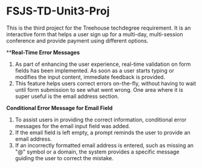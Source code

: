# FSJS-TD-Unit3-Proj
 This is the third project for the Treehouse techdegree requirement. It is an interactive form that helps a user sign up for a multi-day, multi-session conference and provide payment using different options.

****Real-Time Error Messages**
1. As part of enhancing the user experience, real-time validation on form fields has been implemented. As soon as a user starts typing or modifies the input content, immediate feedback is provided.
2. This feature helps users correct errors on-the-fly, without having to wait until form submission to see what went wrong. One area where it is super useful is the email address section.

**Conditional Error Message for Email Field**
1. To assist users in providing the correct information, conditional error messages for the email input field was added.
2. If the email field is left empty, a prompt reminds the user to provide an email address.
3. If an incorrectly formatted email address is entered, such as missing an "@" symbol or a domain, the system provides a specific message guiding the user to correct the mistake.
